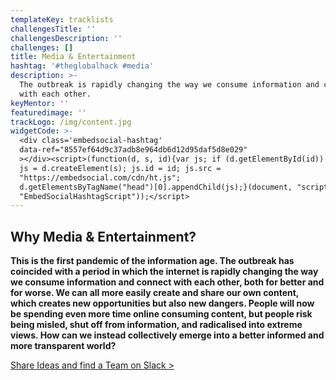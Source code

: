 ```yaml
---
templateKey: tracklists
challengesTitle: ''
challengesDescription: ''
challenges: []
title: Media & Entertainment
hashtag: '#theglobalhack #media'
description: >-
  The outbreak is rapidly changing the way we consume information and connect
  with each other.
keyMentor: ''
featuredimage: ''
trackLogo: /img/content.jpg
widgetCode: >-
  <div class='embedsocial-hashtag'
  data-ref="8557ef64d9c37adb8e964db6d12d95daf5d8e029"
  ></div><script>(function(d, s, id){var js; if (d.getElementById(id)) {return;}
  js = d.createElement(s); js.id = id; js.src =
  "https://embedsocial.com/cdn/ht.js";
  d.getElementsByTagName("head")[0].appendChild(js);}(document, "script",
  "EmbedSocialHashtagScript"));</script>
---
```


## **Why Media & Entertainment?**

**This is the first pandemic of the information age. The outbreak has coincided with a period in which the internet is rapidly changing the way we consume information and connect with each other, both for better and for worse. We can all more easily create and share our own content, which creates new opportunities but also new dangers. People will now be spending even more time online consuming content, but people risk being misled, shut off from information, and radicalised into extreme views. How can we instead collectively emerge into a better informed and more transparent world?**

[Share Ideas and find a Team on Slack >](http://theglobalhack.com/slack)
